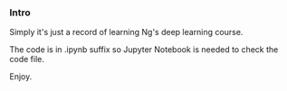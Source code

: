 ### Intro
Simply it's just a record of learning Ng's deep learning course.

The code is in .ipynb suffix so Jupyter Notebook is needed to check the code file.

Enjoy.